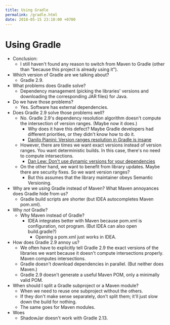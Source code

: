 ```yaml
---
title: Using Gradle
permalink: /gradle.html
date: 2018-05-15 23:10:00 +0700
---
```


# Using Gradle

- Conclusion:
    - I still haven't found any reason to switch from Maven to Gradle
    (other than "because this project is already using it").
- Which version of Gradle are we talking about?
    - Gradle 2.9.
- What problems does Gradle solve?
    - Dependency management (picking the libraries' versions and downloading the corresponding JAR files) for Java.
- Do we have those problems?
    - Yes. Software has external dependencies.
- Does Gradle 2.9 solve those problems well?
    - No. Gradle 2.9's dependency resolution algorithm doesn't compute the intersection of version ranges. (Maybe now it does.)
        - Why does it have this defect? Maybe Gradle developers had different priorities, or they didn't know how to do it.
        - [Danilo Pianini: Version ranges resolution in Gradle is insane](https://danysk.github.io/information%20technology/gradle-dependency-resolution-is-insane/)
    - However, there are times we want exact versions instead of version ranges. You want deterministic builds.
    In this case, there's no need to compute intersections.
        - [Dan Lew: Don't use dynamic versions for your dependencies](http://blog.danlew.net/2015/09/09/dont-use-dynamic-versions-for-your-dependencies/)
    - On the other hand, we want to benefit from library updates. Maybe there are security fixes.
    So we want version ranges?
        - But this assumes that the library maintainer obeys Semantic Versioning.
- Why are we using Gradle instead of Maven? What Maven annoyances does Gradle hide from us?
    - Gradle build scripts are shorter (but IDEA autocompletes Maven pom.xml).
- Why *not* Gradle?
    - Why Maven instead of Gradle?
        - IDEA integrates better with Maven because pom.xml is configuration, not program.
        (But IDEA can also open build.gradle?)
            - Opening a pom.xml just works in IDEA.
- How does Gradle 2.9 annoy us?
    - We often have to explicitly tell Gradle 2.9 the exact versions of the libraries we want because it doesn't compute intersections properly.
    Maven computes intersections.
    - Gradle doesn't download dependencies in parallel. (But neither does Maven.)
    - Gradle 2.9 doesn't generate a useful Maven POM, only a minimally valid POM.
- When should I split a Gradle subproject or a Maven module?
    - When we need to reuse one subproject without the others.
    - If they don't make sense separately, don't split them; it'll just slow down the build for nothing.
    - The same goes for Maven modules.
- Woes
    - ShadowJar doesn't work with Gradle 2.13.
